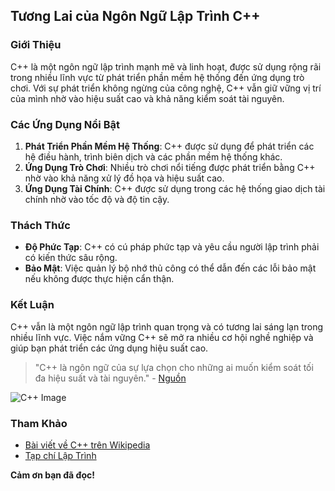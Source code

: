 ## Tương Lai của Ngôn Ngữ Lập Trình C++

### Giới Thiệu
C++ là một ngôn ngữ lập trình mạnh mẽ và linh hoạt, được sử dụng rộng rãi trong nhiều lĩnh vực từ phát triển phần mềm hệ thống đến ứng dụng trò chơi. Với sự phát triển không ngừng của công nghệ, C++ vẫn giữ vững vị trí của mình nhờ vào hiệu suất cao và khả năng kiểm soát tài nguyên.

### Các Ứng Dụng Nổi Bật
1. **Phát Triển Phần Mềm Hệ Thống**: C++ được sử dụng để phát triển các hệ điều hành, trình biên dịch và các phần mềm hệ thống khác.
2. **Ứng Dụng Trò Chơi**: Nhiều trò chơi nổi tiếng được phát triển bằng C++ nhờ vào khả năng xử lý đồ họa và hiệu suất cao.
3. **Ứng Dụng Tài Chính**: C++ được sử dụng trong các hệ thống giao dịch tài chính nhờ vào tốc độ và độ tin cậy.

### Thách Thức
- **Độ Phức Tạp**: C++ có cú pháp phức tạp và yêu cầu người lập trình phải có kiến thức sâu rộng.
- **Bảo Mật**: Việc quản lý bộ nhớ thủ công có thể dẫn đến các lỗi bảo mật nếu không được thực hiện cẩn thận.

### Kết Luận
C++ vẫn là một ngôn ngữ lập trình quan trọng và có tương lai sáng lạn trong nhiều lĩnh vực. Việc nắm vững C++ sẽ mở ra nhiều cơ hội nghề nghiệp và giúp bạn phát triển các ứng dụng hiệu suất cao.

> "C++ là ngôn ngữ của sự lựa chọn cho những ai muốn kiểm soát tối đa hiệu suất và tài nguyên." - [Nguồn](https://example.com)

![C++ Image](https://example.com/cpp-image.jpg)

### Tham Khảo
- [Bài viết về C++ trên Wikipedia](https://vi.wikipedia.org/wiki/C%2B%2B)
- [Tạp chí Lập Trình](https://example.com/programming-magazine)

**Cảm ơn bạn đã đọc!**

























